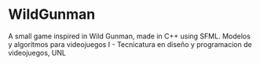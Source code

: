 # WildGunman
A small game inspired in Wild Gunman, made in C++ using SFML.
Modelos y algoritmos para videojuegos I - Tecnicatura en diseño y programacion de videojuegos, UNL
